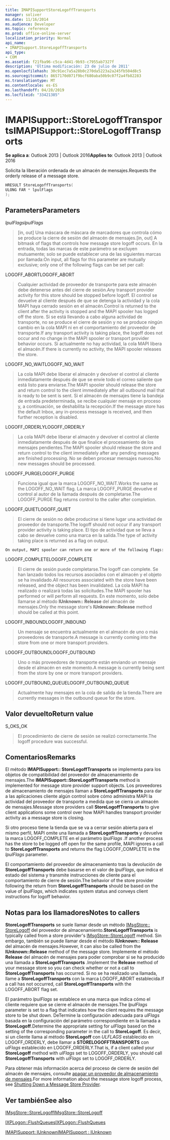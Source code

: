```yaml
---
title: IMAPISupportStoreLogoffTransports
manager: soliver
ms.date: 11/16/2014
ms.audience: Developer
ms.topic: reference
ms.prod: office-online-server
localization_priority: Normal
api_name:
- IMAPISupport.StoreLogoffTransports
api_type:
- COM
ms.assetid: f21fba96-c5ca-4d41-9b93-c7955ab7327f
description: 'Última modificación: 23 de julio de 2011'
ms.openlocfilehash: 30c91ec7a5a28b0c270da5223a2a245fb504d8c5
ms.sourcegitcommit: 8657170d071f9bcf680aba50b9c07f2a4fb82283
ms.translationtype: MT
ms.contentlocale: es-ES
ms.lasthandoff: 04/28/2019
ms.locfileid: "33421385"
---
```

# <a name="imapisupportstorelogofftransports"></a><span data-ttu-id="b9811-103">IMAPISupport::StoreLogoffTransports</span><span class="sxs-lookup"><span data-stu-id="b9811-103">IMAPISupport::StoreLogoffTransports</span></span>

  
  
<span data-ttu-id="b9811-104">**Se aplica a**: Outlook 2013 | Outlook 2016</span><span class="sxs-lookup"><span data-stu-id="b9811-104">**Applies to**: Outlook 2013 | Outlook 2016</span></span> 
  
<span data-ttu-id="b9811-105">Solicita la liberación ordenada de un almacén de mensajes.</span><span class="sxs-lookup"><span data-stu-id="b9811-105">Requests the orderly release of a message store.</span></span>
  
```cpp
HRESULT StoreLogoffTransports(
ULONG FAR * lpulFlags
);
```

## <a name="parameters"></a><span data-ttu-id="b9811-106">Parameters</span><span class="sxs-lookup"><span data-stu-id="b9811-106">Parameters</span></span>

 <span data-ttu-id="b9811-107">_lpulFlags_</span><span class="sxs-lookup"><span data-stu-id="b9811-107">_lpulFlags_</span></span>
  
> <span data-ttu-id="b9811-108">[in, out] Una máscara de máscara de marcadores que controla cómo se produce la cierre de sesión del almacén de mensajes.</span><span class="sxs-lookup"><span data-stu-id="b9811-108">[in, out] A bitmask of flags that controls how message store logoff occurs.</span></span> <span data-ttu-id="b9811-109">En la entrada, todas las marcas de este parámetro se excluyen mutuamente; solo se puede establecer una de las siguientes marcas por llamada:</span><span class="sxs-lookup"><span data-stu-id="b9811-109">On input, all flags for this parameter are mutually exclusive; only one of the following flags can be set per call:</span></span>
    
<span data-ttu-id="b9811-110">LOGOFF_ABORT</span><span class="sxs-lookup"><span data-stu-id="b9811-110">LOGOFF_ABORT</span></span> 
  
> <span data-ttu-id="b9811-111">Cualquier actividad de proveedor de transporte para este almacén debe detenerse antes del cierre de sesión.</span><span class="sxs-lookup"><span data-stu-id="b9811-111">Any transport provider activity for this store should be stopped before logoff.</span></span> <span data-ttu-id="b9811-112">El control se devuelve al cliente después de que se detenga la actividad y la cola MAPI haya cerrado sesión en el almacén.</span><span class="sxs-lookup"><span data-stu-id="b9811-112">Control is returned to the client after the activity is stopped and the MAPI spooler has logged off the store.</span></span> <span data-ttu-id="b9811-113">Si se está llevando a cabo alguna actividad de transporte, no se produce el cierre de sesión y no se produce ningún cambio en la cola MAPI ni en el comportamiento del proveedor de transporte.</span><span class="sxs-lookup"><span data-stu-id="b9811-113">If any transport activity is taking place, the logoff does not occur and no change in the MAPI spooler or transport provider behavior occurs.</span></span> <span data-ttu-id="b9811-114">Si actualmente no hay actividad, la cola MAPI libera el almacén.</span><span class="sxs-lookup"><span data-stu-id="b9811-114">If there is currently no activity, the MAPI spooler releases the store.</span></span> 
    
<span data-ttu-id="b9811-115">LOGOFF_NO_WAIT</span><span class="sxs-lookup"><span data-stu-id="b9811-115">LOGOFF_NO_WAIT</span></span> 
  
> <span data-ttu-id="b9811-116">La cola MAPI debe liberar el almacén y devolver el control al cliente inmediatamente después de que se envíe todo el correo saliente que está listo para enviarse.</span><span class="sxs-lookup"><span data-stu-id="b9811-116">The MAPI spooler should release the store and return control to the client immediately after all outbound mail that is ready to be sent is sent.</span></span> <span data-ttu-id="b9811-117">Si el almacén de mensajes tiene la bandeja de entrada predeterminada, se recibe cualquier mensaje en proceso y, a continuación, se deshabilita la recepción.</span><span class="sxs-lookup"><span data-stu-id="b9811-117">If the message store has the default Inbox, any in-process message is received, and then further reception is disabled.</span></span> 
    
<span data-ttu-id="b9811-118">LOGOFF_ORDERLY</span><span class="sxs-lookup"><span data-stu-id="b9811-118">LOGOFF_ORDERLY</span></span> 
  
> <span data-ttu-id="b9811-119">La cola MAPI debe liberar el almacén y devolver el control al cliente inmediatamente después de que finalice el procesamiento de los mensajes pendientes.</span><span class="sxs-lookup"><span data-stu-id="b9811-119">The MAPI spooler should release the store and return control to the client immediately after any pending messages are finished processing.</span></span> <span data-ttu-id="b9811-120">No se deben procesar mensajes nuevos.</span><span class="sxs-lookup"><span data-stu-id="b9811-120">No new messages should be processed.</span></span> 
    
<span data-ttu-id="b9811-121">LOGOFF_PURGE</span><span class="sxs-lookup"><span data-stu-id="b9811-121">LOGOFF_PURGE</span></span> 
  
> <span data-ttu-id="b9811-122">Funciona igual que la marca LOGOFF_NO_WAIT.</span><span class="sxs-lookup"><span data-stu-id="b9811-122">Works the same as the LOGOFF_NO_WAIT flag.</span></span> <span data-ttu-id="b9811-123">La marca LOGOFF_PURGE devuelve el control al autor de la llamada después de completarse.</span><span class="sxs-lookup"><span data-stu-id="b9811-123">The LOGOFF_PURGE flag returns control to the caller after completion.</span></span> 
    
<span data-ttu-id="b9811-124">LOGOFF_QUIET</span><span class="sxs-lookup"><span data-stu-id="b9811-124">LOGOFF_QUIET</span></span> 
  
> <span data-ttu-id="b9811-125">El cierre de sesión no debe producirse si tiene lugar una actividad de proveedor de transporte.</span><span class="sxs-lookup"><span data-stu-id="b9811-125">The logoff should not occur if any transport provider activity is taking place.</span></span> <span data-ttu-id="b9811-126">El tipo de actividad que se lleva a cabo se devuelve como una marca en la salida.</span><span class="sxs-lookup"><span data-stu-id="b9811-126">The type of activity taking place is returned as a flag on output.</span></span>
    
    On output, MAPI spooler can return one or more of the following flags:
    
<span data-ttu-id="b9811-127">LOGOFF_COMPLETE</span><span class="sxs-lookup"><span data-stu-id="b9811-127">LOGOFF_COMPLETE</span></span> 
  
> <span data-ttu-id="b9811-128">El cierre de sesión puede completarse.</span><span class="sxs-lookup"><span data-stu-id="b9811-128">The logoff can complete.</span></span> <span data-ttu-id="b9811-129">Se han lanzado todos los recursos asociados con el almacén y el objeto se ha invalidado.</span><span class="sxs-lookup"><span data-stu-id="b9811-129">All resources associated with the store have been released, and the object has been invalidated.</span></span> <span data-ttu-id="b9811-130">La cola MAPI ha realizado o realizará todas las solicitudes.</span><span class="sxs-lookup"><span data-stu-id="b9811-130">The MAPI spooler has performed or will perform all requests.</span></span> <span data-ttu-id="b9811-131">En este momento, solo debe llamarse al método **IUnknown:: Release** del almacén de mensajes.</span><span class="sxs-lookup"><span data-stu-id="b9811-131">Only the message store's **IUnknown::Release** method should be called at this point.</span></span> 
    
<span data-ttu-id="b9811-132">LOGOFF_INBOUND</span><span class="sxs-lookup"><span data-stu-id="b9811-132">LOGOFF_INBOUND</span></span> 
  
> <span data-ttu-id="b9811-133">Un mensaje se encuentra actualmente en el almacén de uno o más proveedores de transporte.</span><span class="sxs-lookup"><span data-stu-id="b9811-133">A message is currently coming into the store from one or more transport providers.</span></span> 
    
<span data-ttu-id="b9811-134">LOGOFF_OUTBOUND</span><span class="sxs-lookup"><span data-stu-id="b9811-134">LOGOFF_OUTBOUND</span></span> 
  
> <span data-ttu-id="b9811-135">Uno o más proveedores de transporte están enviando un mensaje desde el almacén en este momento.</span><span class="sxs-lookup"><span data-stu-id="b9811-135">A message is currently being sent from the store by one or more transport providers.</span></span> 
    
<span data-ttu-id="b9811-136">LOGOFF_OUTBOUND_QUEUE</span><span class="sxs-lookup"><span data-stu-id="b9811-136">LOGOFF_OUTBOUND_QUEUE</span></span> 
  
> <span data-ttu-id="b9811-137">Actualmente hay mensajes en la cola de salida de la tienda.</span><span class="sxs-lookup"><span data-stu-id="b9811-137">There are currently messages in the outbound queue for the store.</span></span>
    
## <a name="return-value"></a><span data-ttu-id="b9811-138">Valor devuelto</span><span class="sxs-lookup"><span data-stu-id="b9811-138">Return value</span></span>

<span data-ttu-id="b9811-139">S_OK</span><span class="sxs-lookup"><span data-stu-id="b9811-139">S_OK</span></span> 
  
> <span data-ttu-id="b9811-140">El procedimiento de cierre de sesión se realizó correctamente.</span><span class="sxs-lookup"><span data-stu-id="b9811-140">The logoff procedure was successful.</span></span>
    
## <a name="remarks"></a><span data-ttu-id="b9811-141">Comentarios</span><span class="sxs-lookup"><span data-stu-id="b9811-141">Remarks</span></span>

<span data-ttu-id="b9811-142">El método **IMAPISupport:: StoreLogoffTransports** se implementa para los objetos de compatibilidad del proveedor de almacenamiento de mensajes.</span><span class="sxs-lookup"><span data-stu-id="b9811-142">The **IMAPISupport::StoreLogoffTransports** method is implemented for message store provider support objects.</span></span> <span data-ttu-id="b9811-143">Los proveedores de almacenamiento de mensajes llaman a **StoreLogoffTransports** para dar a las aplicaciones cliente algún control sobre cómo administra MAPI la actividad del proveedor de transporte a medida que se cierra un almacén de mensajes.</span><span class="sxs-lookup"><span data-stu-id="b9811-143">Message store providers call **StoreLogoffTransports** to give client applications some control over how MAPI handles transport provider activity as a message store is closing.</span></span> 
  
<span data-ttu-id="b9811-144">Si otro proceso tiene la tienda que se va a cerrar sesión abierta para el mismo perfil, MAPI omite una llamada a **StoreLogoffTransports** y devuelve la marca LOGOFF_COMPLETE en el parámetro _lpulFlags_ .</span><span class="sxs-lookup"><span data-stu-id="b9811-144">If another process has the store to be logged off open for the same profile, MAPI ignores a call to **StoreLogoffTransports** and returns the flag LOGOFF_COMPLETE in the  _lpulFlags_ parameter.</span></span> 
  
<span data-ttu-id="b9811-145">El comportamiento del proveedor de almacenamiento tras la devolución de **StoreLogoffTransports** debe basarse en el valor de _lpulFlags_, que indica el estado del sistema y transmite instrucciones de cliente para el comportamiento de cierre de sesión.</span><span class="sxs-lookup"><span data-stu-id="b9811-145">The behavior of the store provider following the return from **StoreLogoffTransports** should be based on the value of  _lpulFlags_, which indicates system status and conveys client instructions for logoff behavior.</span></span> 
  
## <a name="notes-to-callers"></a><span data-ttu-id="b9811-146">Notas para los llamadores</span><span class="sxs-lookup"><span data-stu-id="b9811-146">Notes to callers</span></span>

 <span data-ttu-id="b9811-147">**StoreLogoffTransports** se suele llamar desde un método [IMsgStore:: StoreLogoff](imsgstore-storelogoff.md) del proveedor de almacenamiento.</span><span class="sxs-lookup"><span data-stu-id="b9811-147">**StoreLogoffTransports** is typically called from a store provider's [IMsgStore::StoreLogoff](imsgstore-storelogoff.md) method.</span></span> <span data-ttu-id="b9811-148">Sin embargo, también se puede llamar desde el método **IUnknown:: Release** del almacén de mensajes.</span><span class="sxs-lookup"><span data-stu-id="b9811-148">However, it can also be called from the **IUnknown::Release** method of the message store.</span></span> <span data-ttu-id="b9811-149">Implemente el método **Release** del almacén de mensajes para poder comprobar si se ha producido una llamada a **StoreLogoffTransports** .</span><span class="sxs-lookup"><span data-stu-id="b9811-149">Implement the **Release** method of your message store so you can check whether or not a call to **StoreLogoffTransports** has occurred.</span></span> <span data-ttu-id="b9811-150">Si no se ha realizado una llamada, llame a **StoreLogoffTransports** con la marca LOGOFF_ABORT establecida.</span><span class="sxs-lookup"><span data-stu-id="b9811-150">If a call has not occurred, call **StoreLogoffTransports** with the LOGOFF_ABORT flag set.</span></span> 
  
<span data-ttu-id="b9811-151">El parámetro _lpulFlags_ se establece en una marca que indica cómo el cliente requiere que se cierre el almacén de mensajes.</span><span class="sxs-lookup"><span data-stu-id="b9811-151">The  _lpulFlags_ parameter is set to a flag that indicates how the client requires the message store to be shut down.</span></span> <span data-ttu-id="b9811-152">DeTermine la configuración adecuada para _ulFlags_ basada en la configuración del parámetro correspondiente en la llamada a **StoreLogoff**.</span><span class="sxs-lookup"><span data-stu-id="b9811-152">Determine the appropriate setting for  _ulFlags_ based on the setting of the corresponding parameter in the call to **StoreLogoff**.</span></span> <span data-ttu-id="b9811-153">Es decir, si un cliente llama al método **StoreLogoff** con _ULFLAGS_ establecido en LOGOFF_ORDERLY, debe llamar a **STORELOGOFFTRANSPORTS** con _ulFlags_ establecido en LOGOFF_ORDERLY.</span><span class="sxs-lookup"><span data-stu-id="b9811-153">That is, if a client called your **StoreLogoff** method with  _ulFlags_ set to LOGOFF_ORDERLY, you should call **StoreLogoffTransports** with  _ulFlags_ set to LOGOFF_ORDERLY.</span></span> 
  
<span data-ttu-id="b9811-154">Para obtener más información acerca del proceso de cierre de sesión del almacén de mensajes, consulte [apagar un proveedor de almacenamiento de mensajes](shutting-down-a-message-store-provider.md).</span><span class="sxs-lookup"><span data-stu-id="b9811-154">For more information about the message store logoff process, see [Shutting Down a Message Store Provider](shutting-down-a-message-store-provider.md).</span></span>
  
## <a name="see-also"></a><span data-ttu-id="b9811-155">Ver también</span><span class="sxs-lookup"><span data-stu-id="b9811-155">See also</span></span>



[<span data-ttu-id="b9811-156">IMsgStore::StoreLogoff</span><span class="sxs-lookup"><span data-stu-id="b9811-156">IMsgStore::StoreLogoff</span></span>](imsgstore-storelogoff.md)
  
[<span data-ttu-id="b9811-157">IXPLogon::FlushQueues</span><span class="sxs-lookup"><span data-stu-id="b9811-157">IXPLogon::FlushQueues</span></span>](ixplogon-flushqueues.md)
  
[<span data-ttu-id="b9811-158">IMAPISupport: IUnknown</span><span class="sxs-lookup"><span data-stu-id="b9811-158">IMAPISupport : IUnknown</span></span>](imapisupportiunknown.md)

